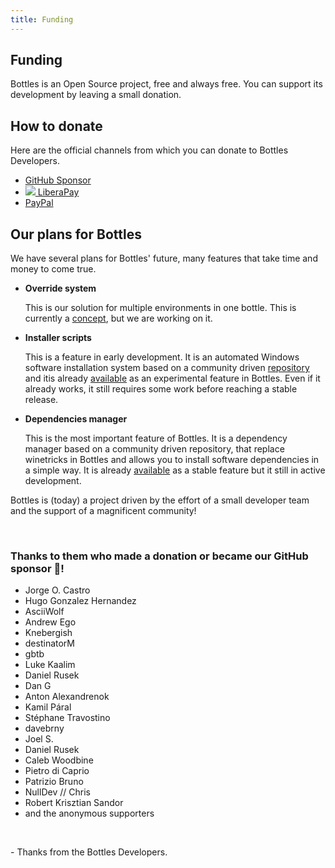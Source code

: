 ```yaml
---
title: Funding
---
```


<section class="heading">
  <div class="container large">
    <h1>Funding</h1>
    <p>Bottles is an Open Source project, free and always free. You can support its development by leaving a small
      donation.</p>
  </div>
</section>

<section class="page">
  <div class="container large">
    <h2>How to donate</h2>
    <p>Here are the official channels from which you can donate to Bottles
      Developers.</p>
    <ul class="inline">
      <li>
        <a href="https://github.com/sponsors/bottlesdevs" title="Support Bottles Developers on GitHub">
          <ion-icon name="logo-github"></ion-icon> GitHub Sponsor
        </a>
      </li>
      <li>
        <a href="https://liberapay.com/bottles" title="Support Bottles Developers with LiberaPay">
          <img class="icon" src="/uploads/liberapay_logo_black.svg" /> LiberaPay
        </a>
      </li>
      <li>
        <a href="https://paypal.me/MirkoBrombin" title="Support Bottles Developers with PayPal">
          <ion-icon name="logo-paypal"></ion-icon> PayPal
        </a>
      </li>
    </ul>
    <h2>Our plans for Bottles</h2>
    <p>We have several plans for Bottles' future, many features that take time
      and money to come true.</p>
    <ul>
      <li>
        <b>Override system</b>
        <p>This is our solution for multiple environments in one bottle. This is
        currently a 
        <a href="https://github.com/bottlesdevs/Bottles/issues/510" target="_blank">concept</a>,
        but we are working on it.</p>
      </li>
      <li>
        <b>Installer scripts</b>
        <p>This is a feature in early development. It is an automated Windows 
        software installation system based on a community driven 
        <a href="https://github.com/bottlesdevs/programs" target="_blank">repository</a> 
        and itis already 
        <a href="https://docs.usebottles.com/bottles/installers" target="_blank">available</a>
        as an experimental feature in Bottles. Even if it already works, it 
        still requires some work before reaching a stable release.</p>
      </li>
      <li>
        <b>Dependencies manager</b>
        <p>This is the most important feature of Bottles. It is a dependency
        manager based on a community driven repository, that replace winetricks 
        in Bottles and allows you to install software dependencies in a 
        simple way. It is already 
        <a href="https://docs.usebottles.com/bottles/dependencies" target="_blank">available</a>
        as a stable feature but it still in active development.</p>
      </li>
    </ul>
    <p>Bottles is (today) a project driven by the effort of a small developer team and the support of a magnificent community!</p>
    <br />
    <h3>Thanks to them who made a donation or became our GitHub sponsor 💖!</h3>
    <ul>
      <li>Jorge O. Castro</li>
      <li>Hugo Gonzalez Hernandez</li>
      <li>AsciiWolf</li>
      <li>Andrew Ego</li>
      <li>Knebergish</li>
      <li>destinatorM</li>
      <li>gbtb</li>
      <li>Luke Kaalim</li>
      <li>Daniel Rusek</li>
      <li>Dan G</li>
      <li>Anton Alexandrenok</li>
      <li>Kamil Páral</li>
      <li>Stéphane Travostino</li>
      <li>davebrny</li>
      <li>Joel S.</li>
      <li>Daniel Rusek</li>
      <li>Caleb Woodbine</li>
      <li>Pietro di Caprio</li>
      <li>Patrizio Bruno</li>
      <li>NullDev // Chris</li>
      <li>Robert Krisztian Sandor</li>
      <li>and the anonymous supporters</li>
    </ul>
    <br />
    <p>- Thanks from the Bottles Developers.</p>
  </div>
</section>
